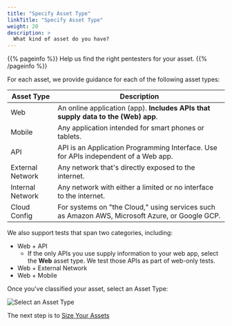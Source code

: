 ```yaml
---
title: "Specify Asset Type"
linkTitle: "Specify Asset Type"
weight: 20
description: >
  What kind of asset do you have?
---
```


{{% pageinfo %}}
Help us find the right pentesters for your asset.
{{% /pageinfo %}}

For each asset, we provide guidance for each of the following asset types:  

| Asset Type       | Description                                                                                       |
|------------------|---------------------------------------------------------------------------------------------------|
| Web              | An online application (app). **Includes APIs that supply data to the (Web) app**.                     |
| Mobile           | Any application intended for smart phones or tablets.                                             |
| API              | API is an Application Programming Interface. Use for APIs independent of a Web app. |
| External Network | Any network that's directly exposed to the internet.                                              |
| Internal Network | Any network with either a limited or no interface to the internet.                                |
| Cloud Config     | For systems on "the Cloud," using services such as Amazon AWS, Microsoft Azure, or Google GCP.    |

We also support tests that span two categories, including:

- Web + API
  - If the only APIs you use supply information to your web app, select the 
    **Web** asset type. We test those APIs as part of web-only tests.
- Web + External Network
- Web + Mobile

Once you've classified your asset, select an Asset Type:

![Select an Asset Type](/gsg/AssetType.png "Select an asset type")

The next step is to [Size Your Assets](../asset-size)
